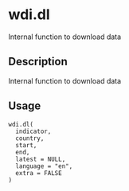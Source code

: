 
# wdi.dl

Internal function to download data

## Description

Internal function to download data

## Usage

<pre><code class='language-R'>wdi.dl(
  indicator,
  country,
  start,
  end,
  latest = NULL,
  language = "en",
  extra = FALSE
)
</code></pre>
